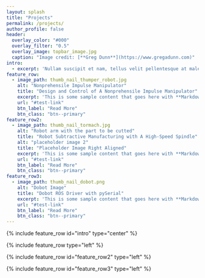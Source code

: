 ```yaml
---
layout: splash
title: "Projects"
permalink: /projects/
author_profile: false
header:
  overlay_color: "#000"
  overlay_filter: "0.5"
  overlay_image: topbar_image.jpg
  caption: "Image credit: [**Greg Dunn**](https://www.gregadunn.com)"
intro: 
  - excerpt: 'Nullam suscipit et nam, tellus velit pellentesque at malesuada, enim eaque. Quis nulla, netus tempor in diam gravida tincidunt, *proin faucibus* voluptate felis id sollicitudin. Centered with `type="center"`'
feature_row:
  - image_path: thumb_nail_thumper_robot.jpg
    alt: "Nonprehensile Impulse Manipulator"
    title: "Design and Control of A Nonprehensile Impulse Manipulator"
    excerpt: 'This is some sample content that goes here with **Markdown** formatting. Left aligned with `type="left"`'
    url: "#test-link"
    btn_label: "Read More"
    btn_class: "btn--primary"
feature_row2:
  - image_path: thumb_nail_tormach.jpg
    alt: "Robot arm with the part to be cutted"
    title: "Robot Subtractive Manufacturing with A High-Speed Spindle"
    alt: "placeholder image 2"
    title: "Placeholder Image Right Aligned"
    excerpt: 'This is some sample content that goes here with **Markdown** formatting. Right aligned with `type="right"`'
    url: "#test-link"
    btn_label: "Read More"
    btn_class: "btn--primary"
feature_row3:
  - image_path: thumb_nail_dobot.png
    alt: "Dobot Image"
    title: "Dobot ROS Driver with pySerial"
    excerpt: 'This is some sample content that goes here with **Markdown** formatting. Centered with `type="center"`'
    url: "#test-link"
    btn_label: "Read More"
    btn_class: "btn--primary"
---
```


{% include feature_row id="intro" type="center" %}

{% include feature_row type="left" %}

{% include feature_row id="feature_row2" type="left" %}

{% include feature_row id="feature_row3" type="left" %}
